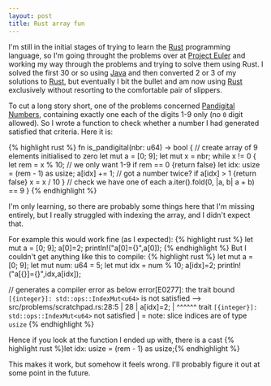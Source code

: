 ```yaml
---
layout: post
title: Rust array fun
---
```

I'm still in the initial stages of trying to learn the [Rust][1] programming language, so I'm going throught the problems over at [Project Euler][2] and working my way through the problems and trying to solve them using Rust. I solved the first 30 or so using [Java][3] and then converted 2 or 3 of my solutions to [Rust][1], but eventually I bit the bullet and am now using [Rust][1] exclusively without resorting to the comfortable pair of slippers.

To cut a long story short, one of the problems concerned [Pandigital Numbers][4], containing exactly one each of the digits 1-9 only (no `0` digit allowed). So I wrote a function to check whether a number I had generated satisfied that criteria. Here it is:

{% highlight rust %}
fn is_pandigital(nbr: u64) -> bool {
    // create array of 9 elements initialised to zero
    let mut a = [0; 9];
    let mut x = nbr;
    while x != 0 {
        let rem = x % 10;
        // we only want 1-9
        if rem == 0 {return false}
        let idx: usize = (rem - 1) as usize;
        a[idx] += 1;
        // got a number twice?
        if a[idx] > 1 {return false}
        x = x / 10
    }
    // check we have one of each
    a.iter().fold(0, |a, b| a + b) == 9
}
{% endhighlight %}

I'm only learning, so there are probably some things here that I'm missing entirely, but I really struggled with indexing the array, and I didn't expect that.

For example this would work fine (as I expected):
{% highlight rust %}
let mut a = [0; 9];
a[0]=2;
println!("a[0]={}",a[0]);
{% endhighlight %}
But I couldn't get anything like this to compile:
{% highlight rust %}
let mut a = [0; 9];
let mut num: u64 = 5;
let mut idx = num % 10;
a[idx]=2;
println!("a[{}]={}",idx,a[idx]);

// generates a compiler error as below
error[E0277]: the trait bound `[{integer}]: std::ops::IndexMut<u64>` is not satisfied
  --> src/problems/scratchpad.rs:28:5
   |
28 |     a[idx]=2;
   |     ^^^^^^ trait `[{integer}]: std::ops::IndexMut<u64>` not satisfied
   |
   = note: slice indices are of type `usize`
{% endhighlight %}

Hence if you look at the function I ended up with, there is a cast
{% highlight rust %}let idx: usize = (rem - 1) as usize;{% endhighlight %}

This makes it work, but somehow it feels wrong. I'll probably figure it out at some point in the future.

[1]: https://www.rust-lang.org "Rust"

[2]: https://projecteuler.net "Project Euler"

[3]: http://openjdk.java.net "Java"

[4]: https://en.wikipedia.org/wiki/Pandigital_number "Pandigital Numbers"
